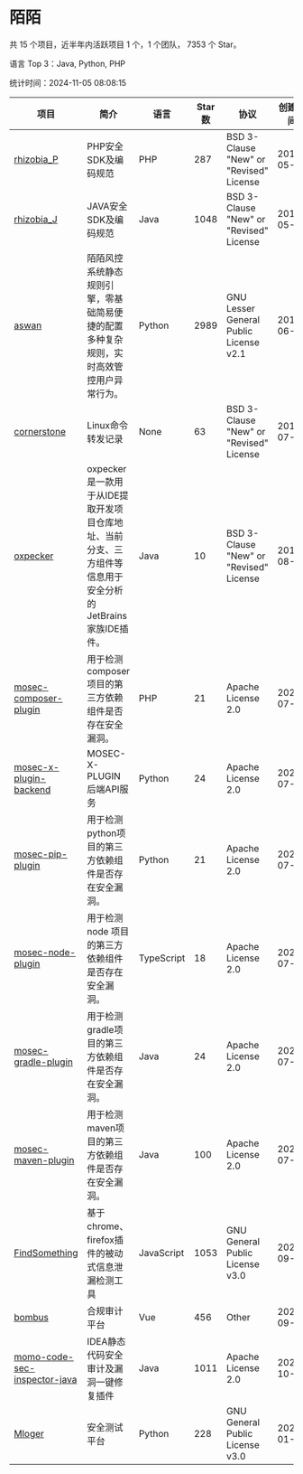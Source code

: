 # 陌陌

共 15 个项目，近半年内活跃项目 1 个，1 个团队， 7353 个 Star。

语言 Top 3：Java, Python, PHP

统计时间：2024-11-05 08:08:15

| 项目 | 简介 | 语言 | Star 数 | 协议 | 创建时间 | 最后更新时间 | 最后提交时间 |
| --- | --- | --- | --- | --- | --- | --- | --- |
| [rhizobia_P](https://github.com/momosecurity/rhizobia_P) | PHP安全SDK及编码规范 | PHP | 287 | BSD 3-Clause "New" or "Revised" License | 2019-05-10 | 2024-11-04 | 2019-06-20 |
| [rhizobia_J](https://github.com/momosecurity/rhizobia_J) | JAVA安全SDK及编码规范 | Java | 1048 | BSD 3-Clause "New" or "Revised" License | 2019-05-10 | 2024-11-04 | 2020-10-13 |
| [aswan](https://github.com/momosecurity/aswan) | 陌陌风控系统静态规则引擎，零基础简易便捷的配置多种复杂规则，实时高效管控用户异常行为。 | Python | 2989 | GNU Lesser General Public License v2.1 | 2019-06-14 | 2024-11-03 | 2021-06-15 |
| [cornerstone](https://github.com/momosecurity/cornerstone) | Linux命令转发记录 | None | 63 | BSD 3-Clause "New" or "Revised" License | 2019-07-15 | 2024-08-11 | 2019-07-15 |
| [oxpecker](https://github.com/momosecurity/oxpecker) | oxpecker是一款用于从IDE提取开发项目仓库地址、当前分支、三方组件等信息用于安全分析的JetBrains家族IDE插件。 | Java | 10 | BSD 3-Clause "New" or "Revised" License | 2019-08-16 | 2024-02-20 | 2019-08-16 |
| [mosec-composer-plugin](https://github.com/momosecurity/mosec-composer-plugin) | 用于检测composer项目的第三方依赖组件是否存在安全漏洞。 | PHP | 21 | Apache License 2.0 | 2020-07-29 | 2023-11-07 | 2022-04-28 |
| [mosec-x-plugin-backend](https://github.com/momosecurity/mosec-x-plugin-backend) | MOSEC-X-PLUGIN 后端API服务 | Python | 24 | Apache License 2.0 | 2020-07-29 | 2024-03-26 | 2020-08-11 |
| [mosec-pip-plugin](https://github.com/momosecurity/mosec-pip-plugin) | 用于检测python项目的第三方依赖组件是否存在安全漏洞。 | Python | 21 | Apache License 2.0 | 2020-07-29 | 2024-09-16 | 2020-08-11 |
| [mosec-node-plugin](https://github.com/momosecurity/mosec-node-plugin) | 用于检测 node 项目的第三方依赖组件是否存在安全漏洞。 | TypeScript | 18 | Apache License 2.0 | 2020-07-29 | 2023-12-15 | 2022-03-22 |
| [mosec-gradle-plugin](https://github.com/momosecurity/mosec-gradle-plugin) | 用于检测gradle项目的第三方依赖组件是否存在安全漏洞。 | Java | 24 | Apache License 2.0 | 2020-07-29 | 2024-08-31 | 2022-04-12 |
| [mosec-maven-plugin](https://github.com/momosecurity/mosec-maven-plugin) | 用于检测maven项目的第三方依赖组件是否存在安全漏洞。 | Java | 100 | Apache License 2.0 | 2020-07-29 | 2024-10-29 | 2022-04-12 |
| [FindSomething](https://github.com/momosecurity/FindSomething) | 基于chrome、firefox插件的被动式信息泄漏检测工具 | JavaScript | 1053 | GNU General Public License v3.0 | 2020-09-12 | 2024-11-05 | 2024-05-19 |
| [bombus](https://github.com/momosecurity/bombus) | 合规审计平台 | Vue | 456 | Other | 2020-09-18 | 2024-10-30 | 2022-03-23 |
| [momo-code-sec-inspector-java](https://github.com/momosecurity/momo-code-sec-inspector-java) | IDEA静态代码安全审计及漏洞一键修复插件 | Java | 1011 | Apache License 2.0 | 2020-10-09 | 2024-11-01 | 2022-03-10 |
| [Mloger](https://github.com/momosecurity/Mloger) | 安全测试平台 | Python | 228 | GNU General Public License v3.0 | 2022-01-04 | 2024-08-12 | 2022-09-06 |
